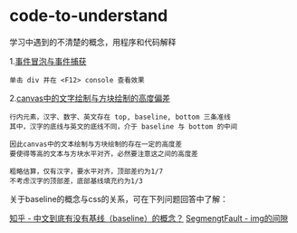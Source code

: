 # code-to-understand
学习中遇到的不清楚的概念，用程序和代码解释

1.[事件冒泡与事件捕获](https://web-wyj.github.io/code-to-understand/bubble-and-capture.html)
```
单击 div 并在 <F12> console 查看效果
```

2.[canvas中的文字绘制与方块绘制的高度偏差](https://web-wyj.github.io/code-to-understand/text-vertical.html)
```
行内元素，汉字、数字、英文存在 top, baseline, bottom 三条准线
其中，汉字的底线与英文的底线不同，介于 baseline 与 bottom 的中间

因此canvas中的文本绘制与方块绘制的存在一定的高度差
要使得等高的文本与方块水平对齐，必然要注意这之间的高度差

粗略估算，仅有汉字，要水平对齐，顶部差约为1/7
不考虑汉字的顶部差，底部基线填充约为1/3
```
关于baseline的概念与css的关系，可在下列问题回答中了解：

[知乎 - 中文到底有没有基线（baseline）的概念？](https://www.zhihu.com/question/22183501)
[SegmengtFault - img的间隙](https://segmentfault.com/a/1190000006808606)